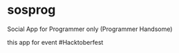 # sosprog
Social App for Programmer only (Programmer Handsome)


this app for event #Hacktoberfest 
